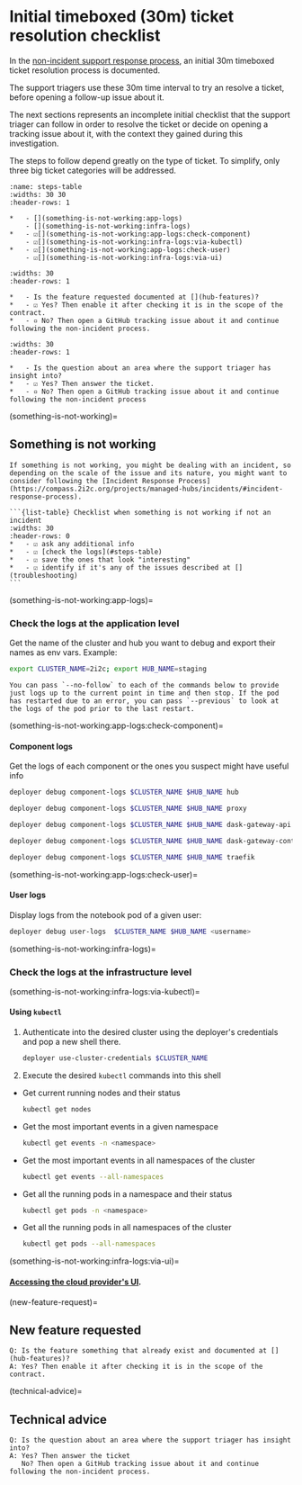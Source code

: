 # Initial timeboxed (30m) ticket resolution checklist

In the [non-incident support response process](https://compass.2i2c.org/projects/managed-hubs/support/#non-incident-response-process), an initial 30m timeboxed ticket resolution process is documented.

The support triagers use these 30m time interval to try an resolve a ticket, before opening a follow-up issue about it.

The next sections represents an incomplete initial checklist that the support triager can follow in order to resolve the ticket or decide on opening a tracking issue about it, with the context they gained during this investigation.

The steps to follow depend greatly on the type of ticket. To simplify, only three big ticket categories will be addressed.

```{list-table} Category 1: [](something-is-not-working)
:name: steps-table
:widths: 30 30
:header-rows: 1

*   - [](something-is-not-working:app-logs)
    - [](something-is-not-working:infra-logs)
*   - ☑[](something-is-not-working:app-logs:check-component)
    - ☑[](something-is-not-working:infra-logs:via-kubectl)
*   - ☑[](something-is-not-working:app-logs:check-user)
    - ☑[](something-is-not-working:infra-logs:via-ui)
```

```{list-table} Category 2: [](new-feature-request)
:widths: 30
:header-rows: 1

*   - Is the feature requested documented at [](hub-features)?
*   - ☑ Yes? Then enable it after checking it is in the scope of the contract.
*   - ▫️ No? Then open a GitHub tracking issue about it and continue following the non-incident process.
```


```{list-table} Category 3: [](technical-advice)
:widths: 30
:header-rows: 1

*   - Is the question about an area where the support triager has insight into?
*   - ☑ Yes? Then answer the ticket.
*   - ▫️ No? Then open a GitHub tracking issue about it and continue following the non-incident process
```

(something-is-not-working)=
## Something is not working

````{important}
If something is not working, you might be dealing with an incident, so depending on the scale of the issue and its nature, you might want to consider following the [Incident Response Process](https://compass.2i2c.org/projects/managed-hubs/incidents/#incident-response-process).

```{list-table} Checklist when something is not working if not an incident
:widths: 30
:header-rows: 0
*   - ☑ ask any additional info
*   - ☑ [check the logs](#steps-table)
*   - ☑ save the ones that look "interesting"
*   - ☑ identify if it's any of the issues described at [](troubleshooting)
```
````

(something-is-not-working:app-logs)=
### Check the logs at the application level

Get the name of the cluster and hub you want to debug and export their names as env vars. Example:

```bash
export CLUSTER_NAME=2i2c; export HUB_NAME=staging
```

```{note}
You can pass `--no-follow` to each of the commands below to provide just logs up to the current point in time and then stop. If the pod has restarted due to an error, you can pass `--previous` to look at the logs of the pod prior to the last restart.
```
(something-is-not-working:app-logs:check-component)=
#### Component logs

Get the logs of each component or the ones you suspect might have useful info

```bash
deployer debug component-logs $CLUSTER_NAME $HUB_NAME hub
```

```bash
deployer debug component-logs $CLUSTER_NAME $HUB_NAME proxy
```

```bash
deployer debug component-logs $CLUSTER_NAME $HUB_NAME dask-gateway-api
```

```bash
deployer debug component-logs $CLUSTER_NAME $HUB_NAME dask-gateway-controller
```

```bash
deployer debug component-logs $CLUSTER_NAME $HUB_NAME traefik
```

(something-is-not-working:app-logs:check-user)=
#### User logs

Display logs from the notebook pod of a given user:

```bash
deployer debug user-logs  $CLUSTER_NAME $HUB_NAME <username>
```

(something-is-not-working:infra-logs)=
### Check the logs at the infrastructure level

(something-is-not-working:infra-logs:via-kubectl)=
#### Using `kubectl`

1. Authenticate into the desired cluster using the deployer's credentials and pop a new shell there.

    ```bash
    deployer use-cluster-credentials $CLUSTER_NAME
    ```

2. Execute the desired `kubectl` commands into this shell

  - Get current running nodes and their status
    ```bash
    kubectl get nodes
    ```
  - Get the most important events in a given namespace
    ```bash
    kubectl get events -n <namespace>
    ```
  - Get the most important events in all namespaces of the cluster
    ```bash
    kubectl get events --all-namespaces
    ```
  - Get all the running pods in a namespace and their status
    ```bash
    kubectl get pods -n <namespace>
    ```
  - Get all the running pods in all namespaces of the cluster
    ```bash
    kubectl get pods --all-namespaces
    ```

(something-is-not-working:infra-logs:via-ui)=
#### [Accessing the cloud provider's UI](howto-troubleshoot:cloud-logs).

(new-feature-request)=
## New feature requested

```{important}
Q: Is the feature something that already exist and documented at [](hub-features)?
A: Yes? Then enable it after checking it is in the scope of the contract.
```

(technical-advice)=
## Technical advice

```{important}
Q: Is the question about an area where the support triager has insight into?
A: Yes? Then answer the ticket
   No? Then open a GitHub tracking issue about it and continue following the non-incident process.
```
